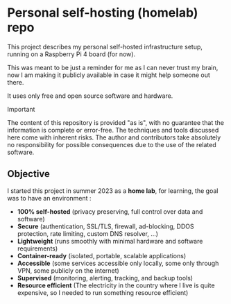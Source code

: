 # Personal self-hosting (homelab) repo

This project describes my personal self-hosted infrastructure setup, running on a Raspberry Pi 4 board (for now).

This was meant to be just a reminder for me as I can never trust my brain, now I am making it publicly available in case it might help someone out there.

It uses only free and open source software and hardware.

> [!IMPORTANT]
> The content of this repository is provided "as is", with no guarantee that the information is complete or error-free.
> The techniques and tools discussed here come with inherent risks.
> The author and contributors take absolutely no responsibility for possible consequences due to the use of the related software.

## Objective

I started this project in summer 2023 as a **home lab**, for learning, the goal was to have an environment :

- **100% self-hosted** (privacy preserving, full control over data and software)
- **Secure** (authentication, SSL/TLS, firewall, ad-blocking, DDOS protection, rate limiting, custom DNS resolver, ...)
- **Lightweight** (runs smoothly with minimal hardware and software requirements)
- **Container-ready** (isolated, portable, scalable applications)
- **Accessible** (some services accessible only locally, some only through VPN, some publicly on the internet)
- **Supervised** (monitoring, alerting, tracking, and backup tools)
- **Resource efficient** (The electricity in the country where I live is quite expensive, so I needed to run something resource efficient)

